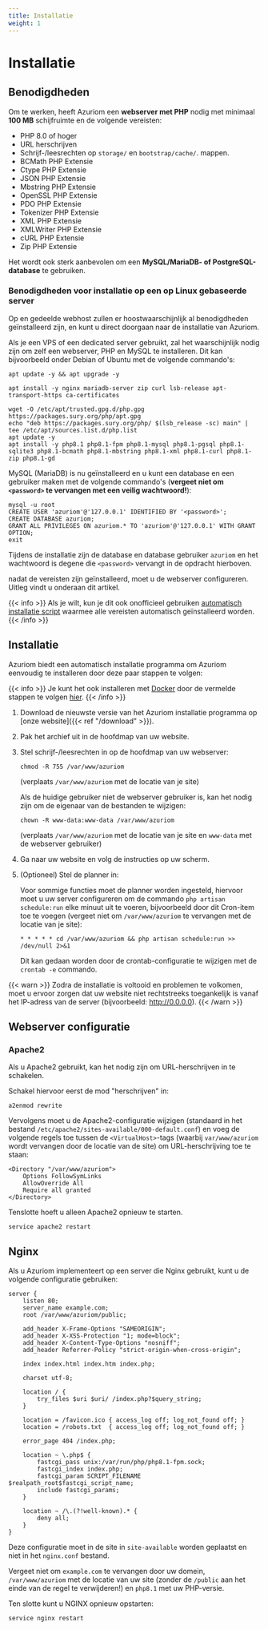 ```yaml
---
title: Installatie
weight: 1
---
```


# Installatie

## Benodigdheden

Om te werken, heeft Azuriom een **webserver met PHP** nodig met minimaal **100 MB**
schijfruimte en de volgende vereisten:

- PHP 8.0 of hoger
- URL herschrijven
- Schrijf-/leesrechten op `storage/` en `bootstrap/cache/`. mappen.
- BCMath PHP Extensie
- Ctype PHP Extensie
- JSON PHP Extensie
- Mbstring PHP Extensie
- OpenSSL PHP Extensie
- PDO PHP Extensie
- Tokenizer PHP Extensie
- XML PHP Extensie
- XMLWriter PHP Extensie
- cURL PHP Extensie
- Zip PHP Extensie

Het wordt ook sterk aanbevolen om een **MySQL/MariaDB- of PostgreSQL-database** te gebruiken.

### Benodigdheden voor installatie op een op Linux gebaseerde server

Op en gedeelde webhost zullen er hoostwaarschijnlijk al benodigdheden geïnstalleerd zijn,
en kunt u direct doorgaan naar de installatie van Azuriom.

Als je een VPS of een dedicated server gebruikt, zal het waarschijnlijk nodig zijn
om zelf een webserver, PHP en MySQL te installeren. Dit kan bijvoorbeeld onder Debian of Ubuntu met de volgende commando's:

```
apt update -y && apt upgrade -y

apt install -y nginx mariadb-server zip curl lsb-release apt-transport-https ca-certificates

wget -O /etc/apt/trusted.gpg.d/php.gpg https://packages.sury.org/php/apt.gpg
echo "deb https://packages.sury.org/php/ $(lsb_release -sc) main" | tee /etc/apt/sources.list.d/php.list
apt update -y
apt install -y php8.1 php8.1-fpm php8.1-mysql php8.1-pgsql php8.1-sqlite3 php8.1-bcmath php8.1-mbstring php8.1-xml php8.1-curl php8.1-zip php8.1-gd
```

MySQL (MariaDB) is nu geïnstalleerd en u kunt een database en een gebruiker maken met de
volgende commando's (**vergeet niet om `<password>` te vervangen met een veilig wachtwoord!**):
```
mysql -u root
CREATE USER 'azuriom'@'127.0.0.1' IDENTIFIED BY '<password>';
CREATE DATABASE azuriom;
GRANT ALL PRIVILEGES ON azuriom.* TO 'azuriom'@'127.0.0.1' WITH GRANT OPTION;
exit
```

Tijdens de installatie zijn de database en database gebruiker `azuriom` en het wachtwoord is degene die `<password>`
vervangt in de opdracht hierboven.

nadat de vereisten zijn geïnstalleerd, moet u de webserver configureren.
Uitleg vindt u onderaan dit artikel.

{{< info >}}
Als je wilt, kun je dit ook onofficieel gebruiken
[automatisch installatie script](https://github.com/AzuriomCommunity/Script-AutoInstall)
waarmee alle vereisten automatisch geïnstalleerd worden.
{{< /info >}}

## Installatie

Azuriom biedt een automatisch installatie programma om Azuriom eenvoudig te installeren
door deze paar stappen te volgen:

{{< info >}}
Je kunt het ook installeren met [Docker](https://www.docker.com/) door de vermelde stappen te volgen [hier](https://github.com/Azuriom/Azuriom/blob/master/docker/INSTALL.md).
{{< /info >}}

1. Download de nieuwste versie van het Azuriom installatie programma op [onze website]({{< ref "/download" >}}).

1. Pak het archief uit in de hoofdmap van uw website.

1. Stel schrijf-/leesrechten in op de hoofdmap van uw webserver:
   ```
   chmod -R 755 /var/www/azuriom
   ```
   (verplaats `/var/www/azuriom` met de locatie van je site)

   Als de huidige gebruiker niet de webserver gebruiker is, kan het nodig zijn om de eigenaar van de bestanden te wijzigen:
    ```
    chown -R www-data:www-data /var/www/azuriom
    ```
   (verplaats `/var/www/azuriom` met de locatie van je site en `www-data`
   met de webserver gebruiker)

1. Ga naar uw website en volg de instructies op uw scherm.

1. (Optioneel) Stel de planner in:

   Voor sommige functies moet de planner worden ingesteld, hiervoor moet u uw server configureren
   om de commando `php artisan schedule:run` elke minuut uit te voeren, bijvoorbeeld
   door dit Cron-item toe te voegen (vergeet niet om `/var/www/azuriom` te vervangen met de locatie van je site):
   ```
   * * * * * cd /var/www/azuriom && php artisan schedule:run >> /dev/null 2>&1
   ```
   Dit kan gedaan worden door de crontab-configuratie te wijzigen met de `crontab -e` commando.

{{< warn >}}
Zodra de installatie is voltooid en problemen te volkomen, moet u ervoor zorgen dat uw website
niet rechtstreeks toegankelijk is vanaf het IP-adress van de server (bijvoorbeeld: http://0.0.0.0).
{{< /warn >}}

## Webserver configuratie

### Apache2

Als u Apache2 gebruikt, kan het nodig zijn om URL-herschrijven in te schakelen.

Schakel hiervoor eerst de mod "herschrijven" in:

```
a2enmod rewrite
```

Vervolgens moet u de Apache2-configuratie wijzigen (standaard in het bestand `/etc/apache2/sites-available/000-default.conf`)
en voeg de volgende regels toe tussen de `<VirtualHost>`-tags (waarbij `var/www/azuriom` wordt vervangen door de locatie van de site)
om URL-herschrijving toe te staan:

```
<Directory "/var/www/azuriom">
    Options FollowSymLinks
    AllowOverride All
    Require all granted
</Directory>
```

Tenslotte hoeft u alleen Apache2 opnieuw te starten.

```
service apache2 restart
```

## Nginx

Als u Azuriom implementeert op een server die Nginx gebruikt,
kunt u de volgende configuratie gebruiken:

```
server {
    listen 80;
    server_name example.com;
    root /var/www/azuriom/public;

    add_header X-Frame-Options "SAMEORIGIN";
    add_header X-XSS-Protection "1; mode=block";
    add_header X-Content-Type-Options "nosniff";
    add_header Referrer-Policy "strict-origin-when-cross-origin";

    index index.html index.htm index.php;

    charset utf-8;

    location / {
        try_files $uri $uri/ /index.php?$query_string;
    }

    location = /favicon.ico { access_log off; log_not_found off; }
    location = /robots.txt  { access_log off; log_not_found off; }

    error_page 404 /index.php;

    location ~ \.php$ {
        fastcgi_pass unix:/var/run/php/php8.1-fpm.sock;
        fastcgi_index index.php;
        fastcgi_param SCRIPT_FILENAME $realpath_root$fastcgi_script_name;
        include fastcgi_params;
    }

    location ~ /\.(?!well-known).* {
        deny all;
    }
}
```

Deze configuratie moet in de site in `site-available` worden geplaatst
en niet in het `nginx.conf` bestand.

Vergeet niet om `example.com` te vervangen door uw domein,
`/var/www/azuriom` met de locatie van uw site (zonder de `/public` aan het einde van de regel te verwijderen!)
en `php8.1` met uw PHP-versie.

Ten slotte kunt u NGINX opnieuw opstarten:

```
service nginx restart
```